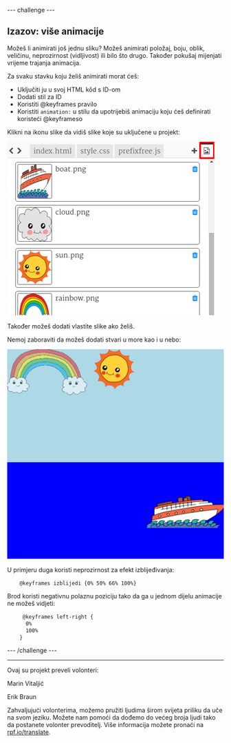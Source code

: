 --- challenge ---

## Izazov: više animacije

Možeš li animirati još jednu sliku? Možeš animirati položaj, boju, oblik, veličinu, neprozirnost (vidljivost) ili bilo što drugo. Također pokušaj mijenjati vrijeme trajanja animacija.

Za svaku stavku koju želiš animirati morat ćeš:

+ Uključiti ju u svoj HTML kȏd s ID-om
+ Dodati stil za ID
+ Koristiti @keyframes pravilo
+ Koristiti `animation:` u stilu da upotrijebiš animaciju koju ćeš definirati koristeći @keyframeso

Klikni na ikonu slike da vidiš slike koje su uključene u projekt:

![screenshot](images/sunrise-images.png)

Također možeš dodati vlastite slike ako želiš.

Nemoj zaboraviti da možeš dodati stvari u more kao i u nebo:

![screenshot](images/sunrise-boat.png)

U primjeru duga koristi neprozirnost za efekt izblijeđivanja:
```
    @keyframes izblijedi {0% 50% 66% 100%}
```    

Brod koristi negativnu polaznu poziciju tako da ga u jednom dijelu animacije ne možeš vidjeti:
```
     @keyframes left-right {
      0%   
      100% 
    }
```    

--- /challenge ---


***
Ovaj su projekt preveli volonteri:

Marin Vitaljić

Erik Braun

Zahvaljujući volonterima, možemo pružiti ljudima širom svijeta priliku da uče na svom jeziku. Možete nam pomoći da dođemo do većeg broja ljudi tako da postanete volonter prevoditelj. Više informacija možete pronaći na [rpf.io/translate](https://rpf.io/translate).
